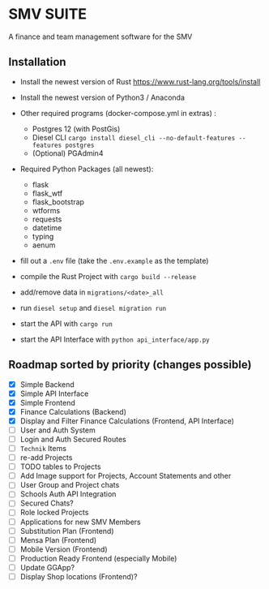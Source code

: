 # SMV SUITE
A finance and team management software for the SMV

## Installation

- Install the newest version of Rust https://www.rust-lang.org/tools/install
- Install the newest version of Python3 / Anaconda
- Other required programs (docker-compose.yml in extras) :
    - Postgres 12 (with PostGis)
    - Diesel CLI `cargo install diesel_cli --no-default-features --features postgres`
    - (Optional) PGAdmin4
- Required Python Packages (all newest):
    - flask
    - flask_wtf
    - flask_bootstrap
    - wtforms
    - requests
    - datetime
    - typing
    - aenum
    
- fill out a `.env` file (take the `.env.example` as the template) 
- compile the Rust Project with `cargo build --release`
- add/remove data in `migrations/<date>_all`
- run `diesel setup` and `diesel migration run`
- start the API with `cargo run`
- start the API Interface with `python api_interface/app.py`

## Roadmap sorted by priority (changes possible)
- [x] Simple Backend
- [x] Simple API Interface
- [x] Simple Frontend
- [x] Finance Calculations (Backend)
- [x] Display and Filter Finance Calculations (Frontend, API Interface)
- [ ] User and Auth System
- [ ] Login and Auth Secured Routes
- [ ] `Technik` Items
- [ ] re-add Projects
- [ ] TODO tables to Projects
- [ ] Add Image support for Projects, Account Statements and other
- [ ] User Group and Project chats
- [ ] Schools Auth API Integration
- [ ] Secured Chats?
- [ ] Role locked Projects
- [ ] Applications for new SMV Members
- [ ] Substitution Plan (Frontend)
- [ ] Mensa Plan (Frontend)
- [ ] Mobile Version (Frontend)
- [ ] Production Ready Frontend (especially Mobile)
- [ ] Update GGApp?
- [ ] Display Shop locations (Frontend)?
